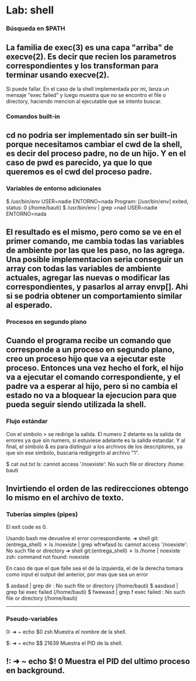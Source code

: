# Lab: shell

### Búsqueda en $PATH
La familia de exec(3) es una capa "arriba" de execve(2). Es decir que recien los parametros correspondientes y los transforman para terminar usando execve(2).
---
Si puede fallar. En el caso de la shell implementada por mi, lanza un mensaje "exec failed" y luego muestra que no se encontro el file o directory, haciendo mencion al ejecutable que se intento buscar.
### Comandos built-in
cd no podria ser implementado sin ser built-in porque necesitamos cambiar el cwd de la shell, es decir del proceso padre, no de un hijo.
Y en el caso de pwd es parecido, ya que lo que queremos es el cwd del proceso padre.
---

### Variables de entorno adicionales
$ /usr/bin/env
USER=nadie
ENTORNO=nada
	Program: [/usr/bin/env] exited, status: 0 
 (/home/bauti) 
$ /usr/bin/env | grep =nad
USER=nadie
ENTORNO=nada

El resultado es el mismo, pero como se ve en el primer comando, me cambia todas las variables de ambiente por las que les paso, no las agrega.
Una posible implementacion seria conseguir un array con todas las variables de ambiente actuales, agregar las nuevas o modificar las correspondientes, y pasarlos al array envp[]. Ahi si se podria obtener un comportamiento similar al esperado.
---

### Procesos en segundo plano
Cuando el programa recibe un comando que corresponde a un proceso en segundo plano, creo un proceso hijo que va a ejecutar este proceso. Entonces una vez hecho el fork, el hijo va a ejecutar el comando correspondiente, y el padre va a esperar al hijo, pero si no cambia el estado no va a bloquear la ejecucion para que pueda seguir siendo utilizada la shell.
---

### Flujo estándar
Con el simbolo > se redirige la salida. El numero 2 delante es la salida de errores ya que sin numero, si estuviese adelante es la salida estandar. Y al final, el simbolo & es para distinguir a los archivos de los descriptores, ya que sin ese simbolo, buscaria redigirgirlo al archivo "1".

$ cat out.txt
ls: cannot access '/noexiste': No such file or directory
/home:
bauti

Invirtiendo el orden de las redirecciones obtengo lo mismo en el archivo de texto.
---

### Tuberías simples (pipes)
El exit code es 0.
 
 Usando bash me devuelve el error correspondiente.
 ➜  shell git:(entrega_shell) ✗ ls /noexiste | grep wfrwfasd
ls: cannot access '/noexiste': No such file or directory
➜  shell git:(entrega_shell) ✗ ls /home | noexiste
zsh: command not found: noexiste

 En caso de que el que falle sea el de la izquierda, el de la derecha tomara como input el output del anterior, por mas que sea un error

 $ asdasd | grep dir
: No such file or directory
 (/home/bauti) 
$ aasdasd | grep fai
exec failed
 (/home/bauti) 
$ fwewasd | grep f
exec failed
: No such file or directory
 (/home/bauti) 


---

### Pseudo-variables
0: 
➜  ~ echo $0
zsh
Muestra el nombre de la shell.

$:
➜  ~ echo $$
21639
Muestra el PID de la shell.

!:
➜  ~ echo $!
0
Muestra el PID del ultimo proceso en background.
---


